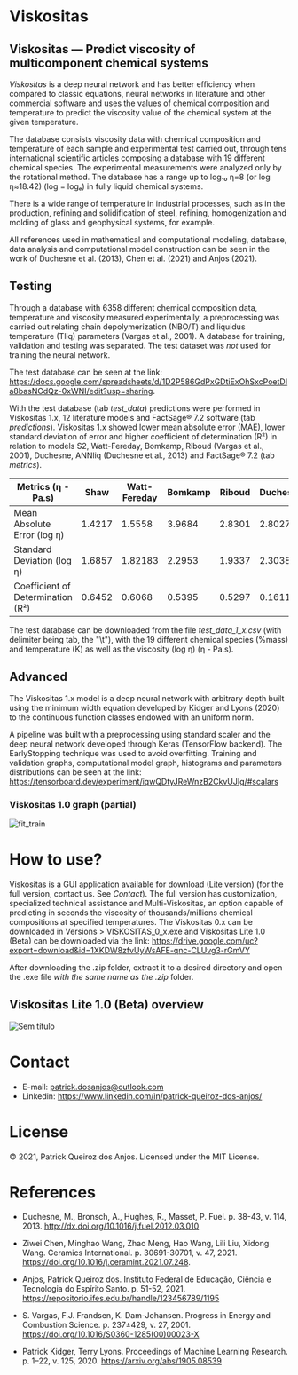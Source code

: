 # Viskositas

## Viskositas  — Predict viscosity of multicomponent chemical systems

_Viskositas_ is a deep neural network and has better efficiency when compared to classic equations, neural networks in literature and other commercial software and uses the values of chemical composition and temperature to predict the viscosity value of the chemical system at the given temperature.

The database consists viscosity data with chemical composition and temperature of each sample and experimental test carried out, through tens international scientific articles composing a database with 19 different chemical species. The experimental measurements were analyzed only by the rotational method. The database has a range up to log₁₀ η=8 (or log η≈18.42) (log = logₑ) in fully liquid chemical systems.

There is a wide range of temperature in industrial processes, such as in the production, refining and solidification of steel, refining, homogenization and molding of glass and geophysical systems, for example.

All references used in mathematical and computational modeling, database, data analysis and computational model construction can be seen in the work of Duchesne et al. (2013), Chen et al. (2021) and Anjos (2021).

## Testing

Through a database with 6358 different chemical composition data, temperature and viscosity measured experimentally, a preprocessing was carried out relating chain depolymerization (NBO/T) and liquidus temperature (Tliq) parameters (Vargas et al., 2001). A database for training, validation and testing was separated. The test dataset was _not_ used for training the neural network.

The test database can be seen at the link:
https://docs.google.com/spreadsheets/d/1D2P586GdPxGDtiExOhSxcPoetDIa8basNCdQz-0xWNI/edit?usp=sharing.

With the test database (tab _test_data_) predictions were performed in Viskositas 1.x, 12 literature models and FactSage® 7.2 software (tab _predictions_). Viskositas 1.x showed lower mean absolute error (MAE), lower standard deviation of error and higher coefficient of determination (R²) in relation to models S2, Watt-Fereday, Bomkamp, Riboud (Vargas et al., 2001), Duchesne, ANNliq (Duchesne et al., 2013) and FactSage® 7.2 (tab _metrics_).

| Metrics (η - Pa.s) | Shaw | Watt-Fereday | Bomkamp | Riboud | Duchesne | ANNliq	| Viskositas 1.0 | FactSage® 7.2 |
| --- | --- | --- | --- | --- | --- | ---	| --- | --- |
|  Mean Absolute Error (log η) | 1.4217 | 1.5558 | 3.9684 | 2.8301 | 2.8027 | 11.6147 | 0.2309 | 0.8112 |
| Standard Deviation (log η) | 1.6857 | 1.82183 | 2.2953 | 1.9337 | 2.3038 | 4.8249 | 0.5446 | 1.3348 |
| Coefficient of Determination (R²) | 0.6452 | 0.6068 | 0.5395 | 0.5297 | 0.1611 | 0.1419 | 0.9864 | 0.8212 |

The test database can be downloaded from the file _test_data_1_x.csv_ (with delimiter being tab, the "\t"), with the 19 different chemical species (%mass) and temperature (K) as well as the viscosity (log η) (η - Pa.s).

## Advanced

The Viskositas 1.x model is a deep neural network with arbitrary depth built using the minimum width equation developed by Kidger and Lyons (2020) to the continuous function classes endowed with an uniform norm.

A pipeline was built with a preprocessing using standard scaler and the deep neural network developed through Keras (TensorFlow backend). The EarlyStopping technique was used to avoid overfitting. Training and validation graphs, computational model graph, histograms and parameters distributions can be seen at the link: https://tensorboard.dev/experiment/iqwQDtyJReWnzB2CkvUJIg/#scalars

### Viskositas 1.0 graph (partial)

![fit_train](https://user-images.githubusercontent.com/72185214/147387873-33cee9a4-0a00-49f6-8883-0812c03ccfd8.png)

# How to use?

Viskositas is a GUI application available for download (Lite version) (for the full version, contact us. See _Contact_). The full version has customization, specialized technical assistance and Multi-Viskositas, an option capable of predicting in seconds the viscosity of thousands/millions chemical compositions at specified temperatures. The Viskositas 0.x can be downloaded in Versions > VISKOSITAS_0_x.exe and Viskositas Lite 1.0 (Beta) can be downloaded via the link: https://drive.google.com/uc?export=download&id=1XKDW8zfvUyWsAFE-qnc-CLUvg3-rGmVY

After downloading the .zip folder, extract it to a desired directory and open the .exe file _with the same name as the .zip_ folder. 

## Viskositas Lite 1.0 (Beta) overview

![Sem título](https://user-images.githubusercontent.com/72185214/147371998-49028e66-c88d-4ee4-9a51-0e00a0c93fcc.png)

# Contact

- E-mail: patrick.dosanjos@outlook.com
- Linkedin: https://www.linkedin.com/in/patrick-queiroz-dos-anjos/

# License

© 2021, Patrick Queiroz dos Anjos. Licensed under the MIT License.

# References

- Duchesne, M., Bronsch, A., Hughes, R., Masset, P. Fuel. p. 38-43, v. 114, 2013. http://dx.doi.org/10.1016/j.fuel.2012.03.010

- Ziwei Chen, Minghao Wang, Zhao Meng, Hao Wang, Lili Liu, Xidong Wang. Ceramics International. p. 30691-30701, v. 47, 2021. https://doi.org/10.1016/j.ceramint.2021.07.248.

- Anjos, Patrick Queiroz dos. Instituto Federal de Educação, Ciência e Tecnologia do Espírito Santo. p. 51-52, 2021. https://repositorio.ifes.edu.br/handle/123456789/1195

- S. Vargas, F.J. Frandsen, K. Dam-Johansen. Progress in Energy and Combustion Science. p. 237±429, v. 27, 2001. https://doi.org/10.1016/S0360-1285(00)00023-X

- Patrick Kidger, Terry Lyons. Proceedings of Machine Learning Research. p. 1–22, v. 125, 2020. https://arxiv.org/abs/1905.08539
